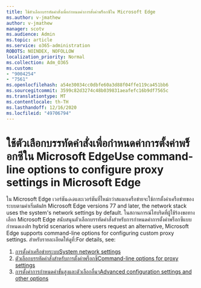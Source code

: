 ```yaml
---
title: ใช้ตัวเลือกบรรทัดคำสั่งเพื่อกำหนดค่าการตั้งค่าพร็อกซีใน Microsoft Edge
ms.author: v-jmathew
author: v-jmathew
manager: scotv
ms.audience: Admin
ms.topic: article
ms.service: o365-administration
ROBOTS: NOINDEX, NOFOLLOW
localization_priority: Normal
ms.collection: Adm_O365
ms.custom:
- "9004254"
- "7561"
ms.openlocfilehash: a54e30034cc0dbfe60a3d88f04ffe119ca451bb6
ms.sourcegitcommit: 3599c82d3274c48b039831aeafefc16b9df7565c
ms.translationtype: MT
ms.contentlocale: th-TH
ms.lasthandoff: 12/16/2020
ms.locfileid: "49706794"
---
```

# <a name="use-command-line-options-to-configure-proxy-settings-in-microsoft-edge"></a><span data-ttu-id="70026-102">ใช้ตัวเลือกบรรทัดคำสั่งเพื่อกำหนดค่าการตั้งค่าพร็อกซีใน Microsoft Edge</span><span class="sxs-lookup"><span data-stu-id="70026-102">Use command-line options to configure proxy settings in Microsoft Edge</span></span>

<span data-ttu-id="70026-103">ใน Microsoft Edge เวอร์ชัน๗๗และเวอร์ชันที่ใหม่กว่าสแตกเครือข่ายจะใช้การตั้งค่าเครือข่ายของระบบตามค่าเริ่มต้น</span><span class="sxs-lookup"><span data-stu-id="70026-103">In Microsoft Edge versions 77 and later, the network stack uses the system's network settings by default.</span></span> <span data-ttu-id="70026-104">ในสถานการณ์ไฮบริดที่ผู้ใช้ร้องขอทางเลือก Microsoft Edge สนับสนุนตัวเลือกบรรทัดคำสั่งสำหรับการกำหนดค่าการตั้งค่าพร็อกซีแบบกำหนดเอง</span><span class="sxs-lookup"><span data-stu-id="70026-104">In hybrid scenarios where users request an alternative, Microsoft Edge supports command-line options for configuring custom proxy settings.</span></span> <span data-ttu-id="70026-105">สำหรับรายละเอียดให้ดูที่:</span><span class="sxs-lookup"><span data-stu-id="70026-105">For details, see:</span></span>

1. [<span data-ttu-id="70026-106">การตั้งค่าเครือข่ายระบบ</span><span class="sxs-lookup"><span data-stu-id="70026-106">System network settings</span></span>](https://go.microsoft.com/fwlink/?linkid=2133962)
2. [<span data-ttu-id="70026-107">ตัวเลือกบรรทัดคำสั่งสำหรับการตั้งค่าพร็อกซี</span><span class="sxs-lookup"><span data-stu-id="70026-107">Command-line options for proxy settings</span></span>](https://go.microsoft.com/fwlink/?linkid=2134292)
3. [<span data-ttu-id="70026-108">การตั้งค่าการกำหนดค่าขั้นสูงและตัวเลือกอื่นๆ</span><span class="sxs-lookup"><span data-stu-id="70026-108">Advanced configuration settings and other options</span></span>](https://go.microsoft.com/fwlink/?linkid=2134293)
